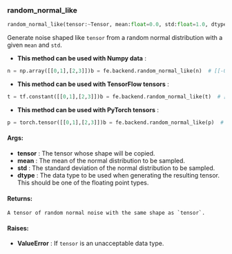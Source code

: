 

### random_normal_like
```python
random_normal_like(tensor:~Tensor, mean:float=0.0, std:float=1.0, dtype:Union[NoneType, str]='float32') -> ~Tensor
```
Generate noise shaped like `tensor` from a random normal distribution with a given `mean` and `std`.
* **This method can be used with Numpy data** : 
```python
n = np.array([[0,1],[2,3]])b = fe.backend.random_normal_like(n)  # [[-0.6, 0.2], [1.9, -0.02]]b = fe.backend.random_normal_like(n, mean=5.0)  # [[3.7, 5.7], [5.6, 3.6]]
```
* **This method can be used with TensorFlow tensors** : 
```python
t = tf.constant([[0,1],[2,3]])b = fe.backend.random_normal_like(t)  # [[-0.6, 0.2], [1.9, -0.02]]b = fe.backend.random_normal_like(t, mean=5.0)  # [[3.7, 5.7], [5.6, 3.6]]
```
* **This method can be used with PyTorch tensors** : 
```python
p = torch.tensor([[0,1],[2,3]])b = fe.backend.random_normal_like(p)  # [[-0.6, 0.2], [1.9, -0.02]]b = fe.backend.random_normal_like(P, mean=5.0)  # [[3.7, 5.7], [5.6, 3.6]]
```

#### Args:

* **tensor** :  The tensor whose shape will be copied.
* **mean** :  The mean of the normal distribution to be sampled.
* **std** :  The standard deviation of the normal distribution to be sampled.
* **dtype** :  The data type to be used when generating the resulting tensor. This should be one of the floating point        types.

#### Returns:
    A tensor of random normal noise with the same shape as `tensor`.

#### Raises:

* **ValueError** :  If `tensor` is an unacceptable data type.